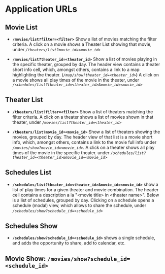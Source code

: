 # Application URLs

## Movie List

- **`/movies/list?filter=<filter>`** Show a list of movies matching the filter 
  criteria. A click on a movie shows a Theater List showing that movie, under
  *`/theaters/list?movie_id=<movie_id>`*

- **`/movies/list?theater_id=<theater_id>`** Show a list of movies playing in 
  the specific theater, grouped by day. The header view contains a theater short 
  info cell, which, amongst others, contains a link to a map highlighting the theater.
  (*`/map/show?theater_id=<theater_id>`*) A click on a movie shows all play 
  times of the movie in the theater, under *`/schedules/list?theater_id=<theater_id>&movie_id=<movie_id>`*

## Theater List

- **`/theaters/list?filter=<filter>`** Show a list of theaters matching the 
  filter criteria. A click on a theater shows a list of movies shown in that 
  theater, under *`/movies/list?theater_id=<theater_id>`*

- **`/theaters/list?movie_id=<movie_id>`** Show a list of theaters showing the
  movies, grouped by day. The header view of that list is a movie short info,
  which, amongst others, contains a link to the movie full info under
  *`/movies/show?movie_id=<movie_id>`*.
  A click on a theater shows all play times of the movie in the specific theater.
  under *`/schedules/list?theater_id=<theater_id>&movie_id=<movie_id>`*

## Schedules List

- **`/schedules/list?theater_id=<theater_id>&movie_id=<movie_id>`** show a list 
  of play times for a given theater and movie combination. The header 
  cell contains a description a la "&lt;movie title&gt; in &lt;theater name&gt;".
  Below is a list of schedules, grouped by day. Clicking on a schedule opens a
  schedule (modal) view, which allows to share the schedule, 
  under *`/schedules/show?schedule_id=<schedule_id>`*

## Schedules Show

- **`/schedules/show?schedule_id=<schedule_id>`** shows a single schedule,
  and adds the opportunity to share, add to calendar, etc.

## Movie Show: `/movies/show?schedule_id=<schedule_id>`

